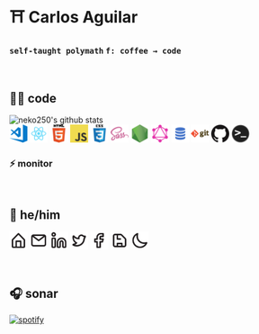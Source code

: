 # :shinto_shrine: Carlos Aguilar

### `self-taught polymath` `f: coffee → code`

<br>

## :man_technologist: code

<img alt="neko250's github stats" src="https://github-readme-stats.codestackr.vercel.app/api?username=neko250&show_icons=true&hide_border=false&count_private=true&theme=gruvbox&title_color=ffd700&text_color=e0e0e0&icon_color=ffd700&bg_color=303030" />

<br>

<img alt="vscode" width="32px" src="https://raw.githubusercontent.com/github/explore/80688e429a7d4ef2fca1e82350fe8e3517d3494d/topics/visual-studio-code/visual-studio-code.png" />
<img alt="react" width="32px" src="https://raw.githubusercontent.com/github/explore/80688e429a7d4ef2fca1e82350fe8e3517d3494d/topics/react/react.png" />
<img alt="html" width="32px" src="https://raw.githubusercontent.com/github/explore/80688e429a7d4ef2fca1e82350fe8e3517d3494d/topics/html/html.png" />
<img alt="js" width="32px" src="https://raw.githubusercontent.com/github/explore/80688e429a7d4ef2fca1e82350fe8e3517d3494d/topics/javascript/javascript.png" />
<img alt="css" width="32px" src="https://raw.githubusercontent.com/github/explore/80688e429a7d4ef2fca1e82350fe8e3517d3494d/topics/css/css.png" />
<img alt="sass" width="32px" src="https://raw.githubusercontent.com/github/explore/80688e429a7d4ef2fca1e82350fe8e3517d3494d/topics/sass/sass.png" />
<img alt="nodejs" width="32px" src="https://raw.githubusercontent.com/github/explore/80688e429a7d4ef2fca1e82350fe8e3517d3494d/topics/nodejs/nodejs.png" />
<img alt="graphql" width="32px" src="https://raw.githubusercontent.com/github/explore/80688e429a7d4ef2fca1e82350fe8e3517d3494d/topics/graphql/graphql.png" />
<img alt="sql" width="32px" src="https://raw.githubusercontent.com/github/explore/80688e429a7d4ef2fca1e82350fe8e3517d3494d/topics/sql/sql.png" />
<img alt="git" width="32px" src="https://raw.githubusercontent.com/github/explore/80688e429a7d4ef2fca1e82350fe8e3517d3494d/topics/git/git.png" />
<img alt="github" width="32px" src="https://raw.githubusercontent.com/github/explore/78df643247d429f6cc873026c0622819ad797942/topics/github/github.png" />
<img alt="terminal" width="32px" src="https://raw.githubusercontent.com/github/explore/80688e429a7d4ef2fca1e82350fe8e3517d3494d/topics/terminal/terminal.png" />

### :zap: monitor

<!--START_SECTION:activity-->
<!--END_SECTION:activity-->

<br>

## :bust_in_silhouette: he/him

[<img alt="website" width="32px" src="https://raw.githubusercontent.com/akveo/eva-icons/master/package/icons/outline/svg/home-outline.svg" />][www] [<img alt="email" width="32px" src="https://raw.githubusercontent.com/akveo/eva-icons/master/package/icons/outline/svg/email-outline.svg" />][mail] [<img alt="linkedin" width="32px" src="https://raw.githubusercontent.com/akveo/eva-icons/master/package/icons/outline/svg/linkedin-outline.svg" />][linkedin] [<img alt="twitter" width="32px" src="https://raw.githubusercontent.com/akveo/eva-icons/master/package/icons/outline/svg/twitter-outline.svg" />][twitter] [<img alt="facebook" width="32px" src="https://raw.githubusercontent.com/akveo/eva-icons/master/package/icons/outline/svg/facebook-outline.svg" />][facebook] [<img alt="itch.io" width="32px" src="https://raw.githubusercontent.com/akveo/eva-icons/master/package/icons/outline/svg/save-outline.svg" />][itch.io] [<img alt="tumblr" width="32px" src="https://raw.githubusercontent.com/akveo/eva-icons/master/package/icons/outline/svg/moon-outline.svg" />][tumblr]

<br>

## :headphones: sonar

[![spotify](https://npaas.vercel.app/api/spotify)](https://open.spotify.com/user/neko250)

[www]: https://wh0am1.dev
[mail]: mailto:carlos.aguilar.112358@gmail.com
[linkedin]: https://linkedin.com/in/carlosaguilardev
[twitter]: https://twitter.com/neko250
[facebook]: https://facebook.com/mr.carlos.aguilar
[itch.io]: https://neko250.itch.io
[tumblr]: https://shatteredcontinuum.tumblr.com
